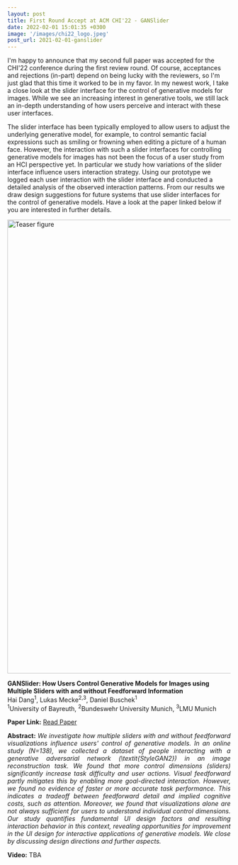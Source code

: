 ```yaml
---
layout: post
title: First Round Accept at ACM CHI'22 - GANSlider
date: 2022-02-01 15:01:35 +0300
image: '/images/chi22_logo.jpeg'
post_url: 2021-02-01-ganslider
---
```


I'm happy to announce that my second full paper was accepted for the CHI'22 conference during the first review round. Of course, acceptances and rejections (in-part) depend on being lucky with the reviewers, so I'm just glad that this time it worked to be in my favor. In my newest work, I take a close look at the slider interface for the control of generative models for images. While we see an increasing interest in generative tools, we still lack an in-depth understanding of how users perceive and interact with these user interfaces. 

The slider interface has been typically employed to allow users to adjust the underlying generative model, for example, to control semantic facial expressions such as smiling or frowning when editing a picture of a human face. However, the interaction with such a slider interfaces for controlling generative models for images has not been the focus of a user study from an HCI perspective yet. In particular we study how variations of the slider interface influence users interaction strategy. Using our prototype we logged each user interaction with the slider interface and conducted a detailed analysis of the observed interaction patterns. From our results we draw design suggestions for future systems that use slider interfaces for the control of generative models. Have a look at the paper linked below if you are interested in further details.

<img src="/images/ganslider_teaser.png" alt="Teaser figure" width="1024px"/>

**GANSlider: How Users Control Generative Models for Images using Multiple Sliders with and without Feedforward Information**<br>
Hai Dang<sup>1</sup>, Lukas Mecke<sup>2,3</sup>, Daniel Buschek<sup>1</sup><br>
<sup>1</sup>University of Bayreuth, <sup>2</sup>Bundeswehr University Munich, <sup>3</sup>LMU Munich<br>

<p align="justify"><b>Paper Link:</b> 
<a href="https://arxiv.org/pdf/2202.00965.pdf">Read Paper</a>


<p align="justify"><b>Abstract:</b> <i>We investigate how multiple sliders with and without feedforward visualizations influence users' control of generative models. In an online study (N=138), we collected a dataset of people interacting with a generative adversarial network (\textit{StyleGAN2}) in an image reconstruction task. We found that more control dimensions (sliders) significantly increase task difficulty and user actions. Visual feedforward partly mitigates this by enabling more goal-directed interaction. However, we found no evidence of faster or more accurate task performance. This indicates a tradeoff between feedforward detail and implied cognitive costs, such as attention. Moreover, we found that visualizations alone are not always sufficient for users to understand individual control dimensions. Our study quantifies fundamental UI design factors and resulting interaction behavior in this context, revealing opportunities for improvement in the UI design for interactive applications of generative models. We close by discussing design directions and further aspects.</i></p>

<p align="justify"><b>Video:</b> 
TBA